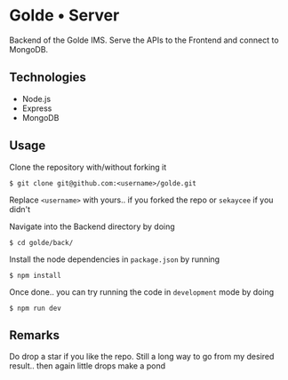 # Golde • Server

Backend of the Golde IMS. Serve the APIs to the Frontend and connect to MongoDB.

## Technologies

* Node.js
* Express
* MongoDB

## Usage

Clone the repository with/without forking it

```
$ git clone git@github.com:<username>/golde.git
```

Replace `<username>` with yours.. if you forked the repo or `sekaycee` if you didn't

Navigate into the Backend directory by doing

```
$ cd golde/back/
```

Install the node dependencies in `package.json` by running

```
$ npm install
```

Once done.. you can try running the code in `development` mode by doing

```
$ npm run dev
```

## Remarks

Do drop a star if you like the repo. Still a long way to go from my desired result.. then again little drops make a pond
